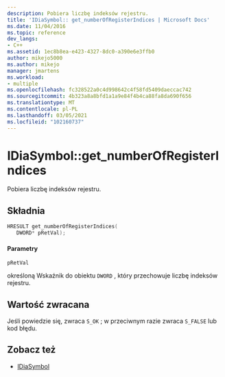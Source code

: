 ```yaml
---
description: Pobiera liczbę indeksów rejestru.
title: 'IDiaSymbol:: get_numberOfRegisterIndices | Microsoft Docs'
ms.date: 11/04/2016
ms.topic: reference
dev_langs:
- C++
ms.assetid: 1ec8b8ea-e423-4327-8dc0-a390e6e3ffb0
author: mikejo5000
ms.author: mikejo
manager: jmartens
ms.workload:
- multiple
ms.openlocfilehash: fc328522a0c4d998642c4f58fd5409daeccac742
ms.sourcegitcommit: 4b323a8a8bfd1a1a9e84f4b4ca88fa8da690f656
ms.translationtype: MT
ms.contentlocale: pl-PL
ms.lasthandoff: 03/05/2021
ms.locfileid: "102160737"
---
```

# <a name="idiasymbolget_numberofregisterindices"></a>IDiaSymbol::get_numberOfRegisterIndices
Pobiera liczbę indeksów rejestru.

## <a name="syntax"></a>Składnia

```C++
HRESULT get_numberOfRegisterIndices(
   DWORD* pRetVal);
```

#### <a name="parameters"></a>Parametry
 `pRetVal`

określoną Wskaźnik do obiektu `DWORD` , który przechowuje liczbę indeksów rejestru.

## <a name="return-value"></a>Wartość zwracana
 Jeśli powiedzie się, zwraca `S_OK` ; w przeciwnym razie zwraca `S_FALSE` lub kod błędu.

## <a name="see-also"></a>Zobacz też
- [IDiaSymbol](../../debugger/debug-interface-access/idiasymbol.md)
